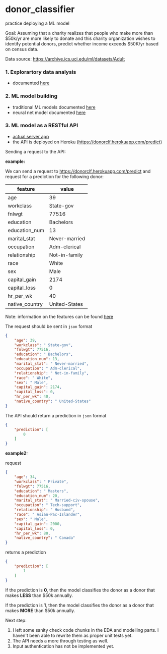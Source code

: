 # donor_classifier
practice deploying a ML model

Goal: Assuming that a charity realizes that people who make more than $50k/yr are more likely to donate and this charity organization wishes to identify potential donors, predict whether income exceeds $50K/yr based on census data. 

Data source: https://archive.ics.uci.edu/ml/datasets/Adult



### 1. Explorartory data analysis
- documented [here](https://github.com/peter0083/donor_classifier/blob/master/doc/EDA.md)

### 2. ML model building
- traditional ML models documented [here](https://github.com/peter0083/donor_classifier/blob/master/src/modeling/ml_model.ipynb)
- neural net model documented [here](https://github.com/peter0083/donor_classifier/blob/master/src/modeling/neural_net.ipynb)

### 3. ML model as a RESTful API
- [actual server app](https://github.com/peter0083/donor_classifier/blob/master/app_web.py)
- the API is deployed on Heroku (https://donorclf.herokuapp.com/predict)


Sending a request to the API:

**example:**

We can send a request to https://donorclf.herokuapp.com/predict and request for a prediction for the following donor:

| feature        | value         |
|----------------|---------------|
| age            | 39            |
| workclass      | State-gov     |
| fnlwgt         | 77516         |
| education      | Bachelors     |
| education_num  | 13            |
| marital_stat   | Never-married |
| occupation     | Adm-clerical  |
| relationship   | Not-in-family |
| race           | White         |
| sex            | Male          |
| capital_gain   | 2174          |
| capital_loss   | 0             |
| hr_per_wk      | 40            |
| native_country | United-States |

Note: information on the features can be found [here](https://archive.ics.uci.edu/ml/datasets/Adult)

The request should be sent in `json` format

```json
{
    "age": 39,
    "workclass": " State-gov",
    "fnlwgt": 77516,
    "education": " Bachelors",
    "education_num": 13,
    "marital_stat": " Never-married",
    "occupation": " Adm-clerical",
    "relationship": " Not-in-family",
    "race": " White",
    "sex": " Male",
    "capital_gain": 2174,
    "capital_loss": 0,
    "hr_per_wk": 40,
    "native_country": " United-States"
}
```

The API should return a prediction in `json` format

```json
{
    "prediction": [
        0
    ]
}
```

**example2:**

request
```json
{
    "age": 34,
    "workclass": " Private",
    "fnlwgt": 77516,
    "education": " Masters",
    "education_num": 20,
    "marital_stat": " Married-civ-spouse",
    "occupation": " Tech-support",
    "relationship": " Husband",
    "race": " Asian-Pac-Islander",
    "sex": " Male",
    "capital_gain": 2000,
    "capital_loss": 0,
    "hr_per_wk": 80,
    "native_country": " Canada"
}
```

returns a prediction

```json
{
    "prediction": [
        1
    ]
}
```

If the prediction is **0**, then the model classifies the donor as a donor that makes **LESS** than $50k annually.

If the prediction is **1**, then the model classifies the donor as a donor that makes **MORE** than $50k annually.

Next step:
1. I left some sanity check code chunks in the EDA and modelling parts. I haven't been able to rewrite them as proper unit tests yet.
2. The API needs a more through testing as well. 
3. Input authentication has not be implemented yet.
